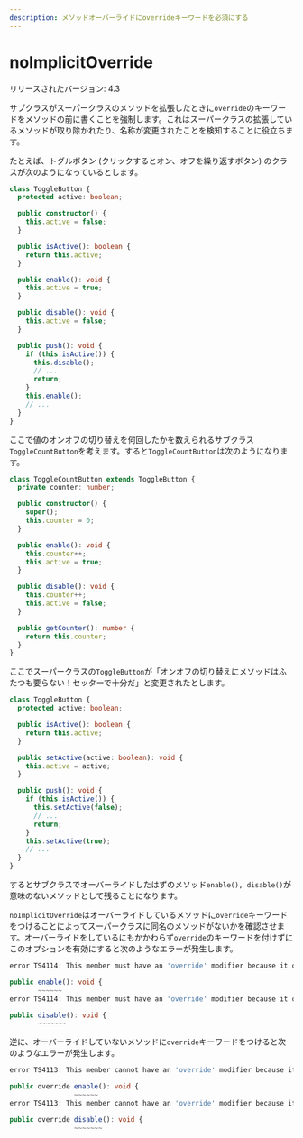 ```yaml
---
description: メソッドオーバーライドにoverrideキーワードを必須にする
---
```


# noImplicitOverride

リリースされたバージョン: 4.3

サブクラスがスーパークラスのメソッドを拡張したときに`override`のキーワードをメソッドの前に書くことを強制します。これはスーパークラスの拡張しているメソッドが取り除かれたり、名称が変更されたことを検知することに役立ちます。

たとえば、トグルボタン (クリックするとオン、オフを繰り返すボタン) のクラスが次のようになっているとします。

```typescript
class ToggleButton {
  protected active: boolean;

  public constructor() {
    this.active = false;
  }

  public isActive(): boolean {
    return this.active;
  }

  public enable(): void {
    this.active = true;
  }

  public disable(): void {
    this.active = false;
  }

  public push(): void {
    if (this.isActive()) {
      this.disable();
      // ...
      return;
    }
    this.enable();
    // ...
  }
}
```

ここで値のオンオフの切り替えを何回したかを数えられるサブクラス`ToggleCountButton`を考えます。すると`ToggleCountButton`は次のようになります。

```typescript
class ToggleCountButton extends ToggleButton {
  private counter: number;

  public constructor() {
    super();
    this.counter = 0;
  }

  public enable(): void {
    this.counter++;
    this.active = true;
  }

  public disable(): void {
    this.counter++;
    this.active = false;
  }

  public getCounter(): number {
    return this.counter;
  }
}
```

ここでスーパークラスの`ToggleButton`が「オンオフの切り替えにメソッドはふたつも要らない！セッターで十分だ」と変更されたとします。

```typescript
class ToggleButton {
  protected active: boolean;

  public isActive(): boolean {
    return this.active;
  }

  public setActive(active: boolean): void {
    this.active = active;
  }

  public push(): void {
    if (this.isActive()) {
      this.setActive(false);
      // ...
      return;
    }
    this.setActive(true);
    // ...
  }
}
```

するとサブクラスでオーバーライドしたはずのメソッド`enable(), disable()`が意味のないメソッドとして残ることになります。

`noImplicitOverride`はオーバーライドしているメソッドに`override`キーワードをつけることによってスーパークラスに同名のメソッドがないかを確認させます。オーバーライドをしているにもかかわらず`override`のキーワードを付けずにこのオプションを有効にすると次のようなエラーが発生します。

```typescript
error TS4114: This member must have an 'override' modifier because it overrides a member in the base class 'ToggleButton'.

public enable(): void {
       ~~~~~~
error TS4114: This member must have an 'override' modifier because it overrides a member in the base class 'ToggleButton'.

public disable(): void {
       ~~~~~~~
```

逆に、オーバーライドしていないメソッドに`override`キーワードをつけると次のようなエラーが発生します。

```typescript
error TS4113: This member cannot have an 'override' modifier because it is not declared in the base class 'ToggleButton'.

public override enable(): void {
                ~~~~~~
error TS4113: This member cannot have an 'override' modifier because it is not declared in the base class 'ToggleButton'.

public override disable(): void {
                ~~~~~~~
```
